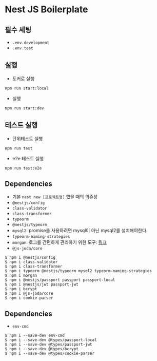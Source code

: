 # Nest JS Boilerplate

## 필수 세팅

- `.env.development`
- `.env.test`

## 실행

- 도커로 실행

```shell
npm run start:local
```

- 실행

```shell
npm run start:dev
```

## 테스트 실행

- 단위테스트 실행

```shell
npm run test
```

- e2e 테스트 실행

```shell
npm run test:e2e
```

## Dependencies

- 기본 `nest new [프로젝트명]` 했을 때의 의존성
- `@nestjs/config`
- `class-validator`
- `class-transformer`
- `typeorm`
- `@nestjs/typeorm`
- `mysql2`: promise를 사용하려면 mysql이 아닌 mysql2를 설치해야한다.
- `typeorm-naming-strategies`
- `morgan`: 로그를 간편하게 관리하기 위한 도구: [링크](https://www.npmjs.com/package/morgan)
- `@js-joda/core`

```shell
$ npm i @nestjs/config
$ npm i class-validator
$ npm i class-transformer
$ npm i typeorm @nestjs/typeorm mysql2 typeorm-naming-strategies
$ npm i morgan
$ npm i @nestjs/passport passport passport-local
$ npm i @nestjs/jwt passport-jwt
$ npm i bcrypt
$ npm i @js-joda/core
$ npm i cookie-parser
```

## Dependencies

- `env-cmd`

```shell
$ npm i --save-dev env-cmd 
$ npm i --save-dev @types/passport-local
$ npm i --save-dev @types/passport-jwt
$ npm i --save-dev @types/bcrypt 
$ npm i --save-dev @types/cookie-parser
```